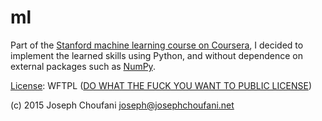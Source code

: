 # ml

Part of the [Stanford machine learning course on Coursera](https://www.coursera.org/learn/machine-learning/home/welcome),  I decided to implement the learned skills using Python, and without dependence on external packages such as [NumPy](http://www.numpy.org/).

[License](https://github.com/choufani/ml/blob/master/LICENSE): WFTPL ([DO WHAT THE FUCK YOU WANT TO PUBLIC LICENSE](http://www.wtfpl.net/))

(c) 2015 Joseph Choufani <joseph@josephchoufani.net>
